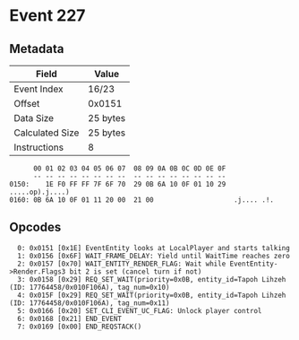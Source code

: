 # Event 227

## Metadata

| Field           | Value    |
|-----------------|----------|
| Event Index     | 16/23    |
| Offset          | 0x0151   |
| Data Size       | 25 bytes |
| Calculated Size | 25 bytes |
| Instructions    | 8        |

```
      00 01 02 03 04 05 06 07  08 09 0A 0B 0C 0D 0E 0F
      -- -- -- -- -- -- -- --  -- -- -- -- -- -- -- --
0150:    1E F0 FF FF 7F 6F 70  29 0B 6A 10 0F 01 10 29   .....op).j....)
0160: 0B 6A 10 0F 01 11 20 00  21 00                    .j.... .!.      
```

## Opcodes

```
  0: 0x0151 [0x1E] EventEntity looks at LocalPlayer and starts talking
  1: 0x0156 [0x6F] WAIT_FRAME_DELAY: Yield until WaitTime reaches zero
  2: 0x0157 [0x70] WAIT_ENTITY_RENDER_FLAG: Wait while EventEntity->Render.Flags3 bit 2 is set (cancel turn if not)
  3: 0x0158 [0x29] REQ_SET_WAIT(priority=0x0B, entity_id=Tapoh Lihzeh (ID: 17764458/0x010F106A), tag_num=0x10)
  4: 0x015F [0x29] REQ_SET_WAIT(priority=0x0B, entity_id=Tapoh Lihzeh (ID: 17764458/0x010F106A), tag_num=0x11)
  5: 0x0166 [0x20] SET_CLI_EVENT_UC_FLAG: Unlock player control
  6: 0x0168 [0x21] END_EVENT
  7: 0x0169 [0x00] END_REQSTACK()
```
